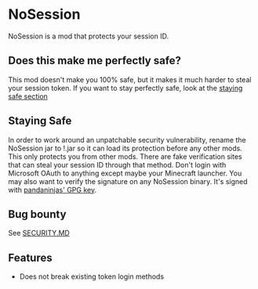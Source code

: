 # NoSession
NoSession is a mod that protects your session ID. 
## Does this make me perfectly safe?
This mod doesn't make you 100% safe, but it makes it much harder to steal your session token. If you want to stay perfectly safe, look at the
[staying safe section](#staying-safe)

## Staying Safe
In order to work around an unpatchable security vulnerability, rename the NoSession jar to !.jar so it can load its protection before any other mods.
This only protects you from other mods. There are fake verification sites that can steal your session ID through that method. Don't login with Microsoft 
OAuth to anything except maybe your Minecraft launcher. You may also want to verify the signature on any NoSession binary. It's signed with [pandaninjas' GPG key](https://raw.githubusercontent.com/pandaninjas/pandaninjas/main/pandaninjas-publickey.key).

## Bug bounty
See [SECURITY.MD](security.md)

## Features
- Does not break existing token login methods

